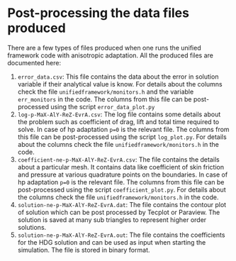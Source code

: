 # Post-processing the data files produced

There are a few types of files produced when one runs the unified framework code with anisotropic adaptation. All the produced files are documented here:

1. `error_data.csv`: This file contains the data about the error in solution variable if their analytical value is know. For details about the columns check the file `unifiedframework/monitors.h` and the variable `err_monitors` in the code. The columns from this file can be post-processed using the script `error_data_plot.py`
2. `log-p-MaX-AlY-ReZ-EvrA.csv`: The log file contains some details about the problem such as coefficient of drag, lift and total time required to solve. In case of hp adaptation `p=0` is the relevant file. The columns from this file can be post-processed using the script `log_plot.py`. For details about the columns check the file `unifiedframework/monitors.h` in the code.
3. `coefficient-ne-p-MaX-AlY-ReZ-EvrA.csv`: The file contains the details about a particular mesh. It contains data like coefficient of skin friction and pressure at various quadrature points on the boundaries. In case of hp adaptation `p=0` is the relevant file. The columns from this file can be post-processed using the script `coefficient_plot.py`. For details about the columns check the file `unifiedframework/monitors.h` in the code.
4. `solution-ne-p-MaX-AlY-ReZ-EvrA.dat`: The file contains the contour plot of solution which can be post processed by Tecplot or Paraview. The solution is saved at many sub triangles to represent higher order solutions.
5. `solution-ne-p-MaX-AlY-ReZ-EvrA.out`: The file contains the coefficients for the HDG solution and can be used as input when starting the simulation. The file is stored in binary format.
